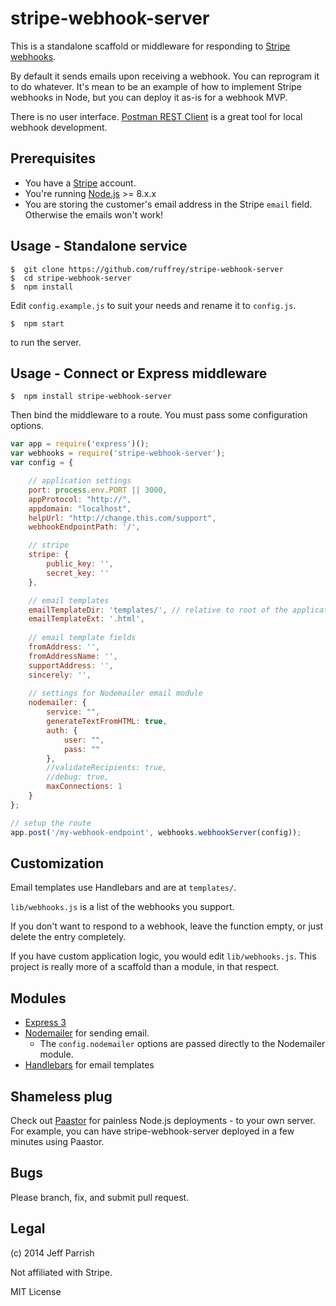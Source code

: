 # stripe-webhook-server

This is a standalone scaffold or middleware for responding to [Stripe webhooks](https://stripe.com/docs/webhooks). 

By default it sends emails upon receiving a webhook. You can reprogram it to do whatever. It's mean to be an example of how to implement Stripe webhooks in Node, but you can deploy it as-is for a webhook MVP.

There is no user interface. [Postman REST Client](https://chrome.google.com/webstore/detail/postman-rest-client/fdmmgilgnpjigdojojpjoooidkmcomcm?hl=en) is a great tool for local webhook development.

## Prerequisites

- You have a [Stripe](https://stripe.com) account.
- You're running [Node.js](http://nodejs.org) >= 8.x.x
- You are storing the customer's email address in the Stripe `email` field. Otherwise the emails won't work!

## Usage - Standalone service

	$  git clone https://github.com/ruffrey/stripe-webhook-server
	$  cd stripe-webhook-server
	$  npm install

Edit `config.example.js` to suit your needs and rename it to `config.js`.

	$  npm start

to run the server.


## Usage - Connect or Express middleware

	$  npm install stripe-webhook-server

Then bind the middleware to a route. You must pass some configuration options.


```javascript
var app = require('express')();
var webhooks = require('stripe-webhook-server');
var config = {

	// application settings
	port: process.env.PORT || 3000,
	appProtocol: "http://",
	appdomain: "localhost",
	helpUrl: "http://change.this.com/support",
	webhookEndpointPath: '/',

	// stripe
	stripe: {
		public_key: '',
		secret_key: ''
	},

	// email templates
	emailTemplateDir: 'templates/', // relative to root of the application
	emailTemplateExt: '.html',
	
	// email template fields
	fromAddress: '',
	fromAddressName: '',
	supportAddress: '',
	sincerely: '',
	
	// settings for Nodemailer email module
	nodemailer: {
		service: "",
		generateTextFromHTML: true,
		auth: {
			user: "",
			pass: ""
		},
		//validateRecipients: true,
		//debug: true,
		maxConnections: 1
	}
};

// setup the route
app.post('/my-webhook-endpoint', webhooks.webhookServer(config));

```

## Customization

Email templates use Handlebars and are at `templates/`.

`lib/webhooks.js` is a list of the webhooks you support.

If you don't want to respond to a webhook, leave the function empty, or just delete the entry completely.

If you have custom application logic, you would edit `lib/webhooks.js`. This project is really more of a scaffold than a module, in that respect.


## Modules

- [Express 3](http://expressjs.com)
- [Nodemailer](https://github.com/andris9/Nodemailer) for sending email.
	- The `config.nodemailer` options are passed directly to the Nodemailer module.
- [Handlebars](http://handlebarsjs.com) for email templates

## Shameless plug

Check out [Paastor](https://paastor.com) for painless Node.js deployments - to your own server. For example, you can have stripe-webhook-server deployed in a few minutes using Paastor.

## Bugs

Please branch, fix, and submit pull request.

## Legal

(c) 2014 Jeff Parrish

Not affiliated with Stripe.

MIT License
